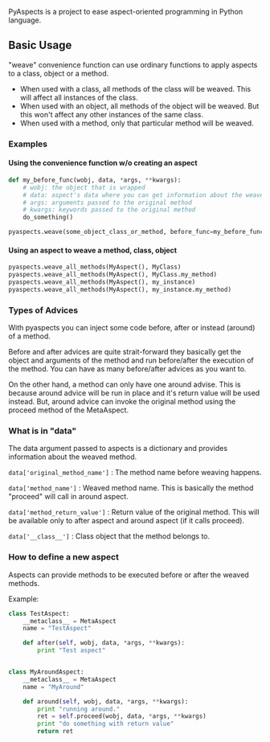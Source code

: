 PyAspects is a project to ease aspect-oriented programming in Python language.

Basic Usage
-----------

"weave" convenience function can use ordinary functions to apply
aspects to a class, object or a method.

- When used with a class, all methods of the class will be
  weaved. This will affect all instances of the class.
- When used with an object, all methods of the object will be
  weaved. But this won't affect any other instances of the same
  class.
- When used with a method, only that particular method will be
  weaved.

### Examples

#### Using the convenience function w/o creating an aspect

```python
def my_before_func(wobj, data, *args, **kwargs):
    # wobj: the object that is wrapped
    # data: aspect's data where you can get information about the weaved method
    # args: arguments passed to the original method
    # kwargs: keywords passed to the original method
    do_something()

pyaspects.weave(some_object_class_or_method, before_func=my_before_func)
```

#### Using an aspect to weave a method, class, object

```python
pyaspects.weave_all_methods(MyAspect(), MyClass)
pyaspects.weave_all_methods(MyAspect(), MyClass.my_method)
pyaspects.weave_all_methods(MyAspect(), my_instance)
pyaspects.weave_all_methods(MyAspect(), my_instance.my_method)
```

### Types of Advices

With pyaspects you can inject some code before, after or instead
(around) of a method.

Before and after advices are quite strait-forward they basically get
the object and arguments of the method and run before/after the
execution of the method. You can have as many before/after advices as
you want to.

On the other hand, a method can only have one around advise. This is
because around advice will be run in place and it's return value will
be used instead. But, around advice can invoke the original method
using the proceed method of the MetaAspect.

### What is in "data"

The data argument passed to aspects is a dictionary and provides
information about the weaved method.

`data['original_method_name']` : The method name before weaving happens.

`data['method_name']` : Weaved method name. This is basically the method
"proceed" will call in around aspect.

`data['method_return_value']` : Return value of the original
method. This will be available only to after aspect and around aspect
(if it calls proceed).

`data['__class__']` : Class object that the method belongs to.

### How to define a new aspect ###

Aspects can provide methods to be executed before or after the weaved
methods.

Example: 

```python
class TestAspect:
    __metaclass__ = MetaAspect
    name = "TestAspect"

    def after(self, wobj, data, *args, **kwargs):
        print "Test aspect"


class MyAroundAspect:
    __metaclass__ = MetaAspect
    name = "MyAround"

    def around(self, wobj, data, *args, **kwargs):
        print "running around."
        ret = self.proceed(wobj, data, *args, **kwargs)
        print "do something with return value"
        return ret
```
